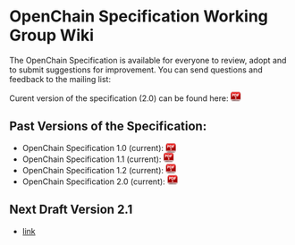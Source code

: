 # OpenChain Specification Working Group Wiki
The OpenChain Specification is available for everyone to review, adopt and to submit suggestions for improvement. You can send questions and feedback to the mailing list:
     
<!-- or directly the Specification Team Chair, Mark Gisi (Mark.Gisi@WindRiver.com) if you prefer to provide comments anonymously. -->

Curent version of the specification (2.0) can be found here:  [<img src="images/pdf-download.jpg"  width="18" height="17">](spec/2.0/OpenChainSpec-2.0.pdf)

## Past Versions of the Specification:
  * OpenChain Specification 1.0 (current): [<img src="images/pdf-download.jpg"  width="18" height="17" style="vertical-align:bottom">](spec/1.0/OpenChainSpec-1.0.pdf)
  * OpenChain Specification 1.1 (current): [<img src="images/pdf-download.jpg"  width="18" height="17">](spec/1.1/OpenChainSpec-1.1.pdf)
  * OpenChain Specification 1.2 (current): [<img src="images/pdf-download.jpg"  width="18" height="17">](spec/1.2/OpenChainSpec-1.2.pdf)
  * OpenChain Specification 2.0 (current): [<img src="images/pdf-download.jpg"  width="18" height="17">](spec/2.0/OpenChainSpec-2.0.pdf)

## Next Draft Version 2.1
  *  [link](spec/2.0/)
